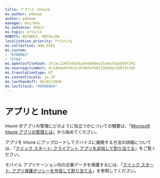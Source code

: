 ```yaml
---
title: アプリと Intune
ms.author: pebaum
author: pebaum
manager: mnirkhe
ms.audience: Admin
ms.topic: article
ROBOTS: NOINDEX, NOFOLLOW
localization_priority: Priority
ms.collection: Adm_O365
ms.custom:
- "6700002"
- "5764"
ms.openlocfilehash: 3fcac11807e0a5ba44a689ec5144a742e859f291
ms.sourcegitcommit: dc149ab45fbc2c974b54fb81156d2bc1b07017bb
ms.translationtype: HT
ms.contentlocale: ja-JP
ms.lasthandoff: 06/02/2020
ms.locfileid: "44569864"
---
```

# <a name="apps-and-intune"></a>アプリと Intune

Intune がアプリの管理にどのように役立つかについての概要は、「[Microsoft Intune アプリの管理とは](https://docs.microsoft.com/mem/intune/apps/app-management)」から始めてください。

アプリを Intune にアップロードしてデバイスに展開する方法の詳細については、「[クイック スタート: クライアント アプリを追加して割り当てる](https://docs.microsoft.com/mem/intune/apps/quickstart-add-assign-app)」をご覧ください。

モバイル アプリケーション内の企業データを保護するには、「[クイック スタート: アプリ保護ポリシーを作成して割り当てる](https://docs.microsoft.com/mem/intune/apps/quickstart-create-assign-app-policy)」を参照してください。